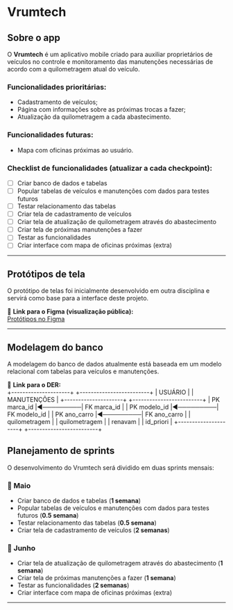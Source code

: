 # Vrumtech

## Sobre o app

O **Vrumtech** é um aplicativo mobile criado para auxiliar proprietários de veículos no controle e monitoramento das manutenções necessárias de acordo com a quilometragem atual do veículo.

### Funcionalidades prioritárias:
- Cadastramento de veículos;
- Página com informações sobre as próximas trocas a fazer;
- Atualização da quilometragem a cada abastecimento.

### Funcionalidades futuras:
- Mapa com oficinas próximas ao usuário.

### Checklist de funcionalidades (atualizar a cada checkpoint):
- [ ] Criar banco de dados e tabelas
- [ ] Popular tabelas de veículos e manutenções com dados para testes futuros
- [ ] Testar relacionamento das tabelas
- [ ] Criar tela de cadastramento de veículos
- [ ] Criar tela de atualização de quilometragem através do abastecimento
- [ ] Criar tela de próximas manutenções a fazer
- [ ] Testar as funcionalidades
- [ ] Criar interface com mapa de oficinas próximas (extra)

---

## Protótipos de tela

O protótipo de telas foi inicialmente desenvolvido em outra disciplina e servirá como base para a interface deste projeto.

🔗 **Link para o Figma (visualização pública):**  
[Protótipos no Figma](https://www.figma.com/design/eh0SG2Q1qbUevIKWDzY4Ed/Intro-to-HCI?node-id=0-1&t=eNgFM7hwkjlQWqOQ-1)

---

## Modelagem do banco

A modelagem do banco de dados atualmente está baseada em um modelo relacional com tabelas para veículos e manutenções.

🔗 **Link para o DER:**  
+---------------------+          +-------------------------+
|      USUÁRIO        |          |      MANUTENÇÕES        |
+---------------------+          +-------------------------+
| PK marca_id         |◄─────────| FK marca_id             |
| PK modelo_id        |◄─────────| FK modelo_id            |
| PK ano_carro        |◄─────────| FK ano_carro            |
| quilometragem       |          | quilometragem           |
| renavam             |          | id_priori               |
+---------------------+          +-------------------------+

## Planejamento de sprints

O desenvolvimento do Vrumtech será dividido em duas sprints mensais:

### 📅 Maio
- Criar banco de dados e tabelas (**1 semana**)
- Popular tabelas de veículos e manutenções com dados para testes futuros (**0.5 semana**)
- Testar relacionamento das tabelas (**0.5 semana**)
- Criar tela de cadastramento de veículos (**2 semanas**)

### 📅 Junho
- Criar tela de atualização de quilometragem através do abastecimento (**1 semana**)
- Criar tela de próximas manutenções a fazer (**1 semana**)
- Testar as funcionalidades (**2 semanas**)
- Criar interface com mapa de oficinas próximas (extra)

---


